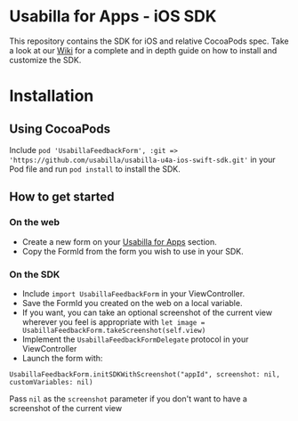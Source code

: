 # Usabilla for Apps - iOS SDK
This repository contains the SDK for iOS and relative CocoaPods spec.
Take a look at our [Wiki](https://github.com/usabilla/usabilla-u4a-ios-sdk/wiki) for a complete and in depth guide on how to install and customize the SDK.

# Installation 

## Using CocoaPods

Include `pod 'UsabillaFeedbackForm', :git => 'https://github.com/usabilla/usabilla-u4a-ios-swift-sdk.git'` in your Pod file and run `pod install` to install the SDK.


## How to get started

### On the web
- Create a new form on your [Usabilla for Apps](https://app.usabilla.com/member/) section.
- Copy the FormId from the form you wish to use in your SDK.


### On the SDK
- Include `import UsabillaFeedbackForm` in your ViewController.
- Save the FormId you created on the web on a local variable.
- If you want, you can take an optional screenshot of the current view wherever you feel is appropriate with `let image = UsabillaFeedbackForm.takeScreenshot(self.view)`
- Implement the `UsabillaFeedbackFormDelegate` protocol in your ViewController
- Launch the form with: 

```
UsabillaFeedbackForm.initSDKWithScreenshot("appId", screenshot: nil, customVariables: nil)

```

Pass `nil` as the `screenshot` parameter if you don't want to have a screenshot of the current view

